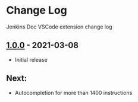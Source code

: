 # Change Log

Jenkins Doc VSCode extension change log

## [1.0.0](https://github.com/Maarti/JenkinsDocExtension/releases/tag/1.0.0) - 2021-03-08

- Initial release

## Next:

- Autocompletion for more than 1400 instructions

